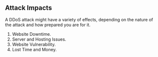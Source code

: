 ## Attack Impacts

A DDoS attack might have a variety of effects, depending on the nature of the attack and how prepared you are for it.
1. Website Downtime.
2. Server and Hosting Issues.
3. Website Vulnerability.
4. Lost Time and Money.